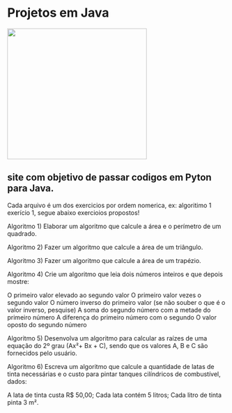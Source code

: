 # Projetos em Java

<img src="https://upload.wikimedia.org/wikipedia/pt/thumb/3/30/Java_programming_language_logo.svg/1200px-Java_programming_language_logo.svg.png" width=320 height=300>

## site com objetivo de passar codigos em Pyton para Java.

Cada arquivo é um dos exercicios por ordem nomerica, ex: algoritimo 1 exerício 1, segue abaixo exercioios propostos!

Algoritmo 1) Elaborar um algoritmo que calcule a área e o perímetro de um quadrado.

Algoritmo 2) Fazer um algoritmo que calcule a área de um triângulo.

Algoritmo 3) Fazer um algoritmo que calcule a área de um trapézio.

Algoritmo 4) Crie um algoritmo que leia dois números inteiros e que depois mostre:

O primeiro valor elevado ao segundo valor
O primeiro valor vezes o segundo valor
O número inverso do primeiro valor (se não souber o que é o valor inverso, pesquise)
A soma do segundo número com a metade do primeiro número
A diferença do primeiro número com o segundo
O valor oposto do segundo número

Algoritmo 5) Desenvolva um algoritmo para calcular as raízes de uma equação do 2º grau (Ax²+ Bx + C), sendo que os valores A, B e C são fornecidos pelo usuário.

Algoritmo 6) Escreva um algoritmo que calcule a quantidade de latas de tinta necessárias e o custo para pintar tanques cilíndricos de combustível, dados:

A lata de tinta custa R$ 50,00;
Cada lata contém 5 litros;
Cada litro de tinta pinta 3 m².
